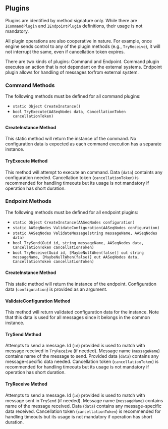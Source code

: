 ## Plugins

Plugins are identified by method signature only.
While there are `ICommandPlugin` and `IEndpointPlugin` definitions, their usage is not mandatory.

All plugin operations are also cooperative in nature.
For example, once engine sends control to any of the plugin methods (e.g., `TryReceive`), it will not interrupt the same, even if cancellation token expires.

There are two kinds of plugins: Command and Endpoint.
Command plugin executes an action that is not dependant on the external systems.
Endpoint plugin allows for handling of messages to/from external system.


### Command Methods

The following methods must be defined for all command plugins:
* `static Object CreateInstance()`
* `bool TryExecute(AASeqNodes data, CancellationToken cancellationToken)`


#### CreateInstance Method

This static method will return the instance of the command.
No configuration data is expected as each command execution has a separate instance.


#### TryExecute Method

This method will attempt to execute an command.
Data (`data`) containts any configuration needed.
Cancellation token (`cancellationToken`) is recommended for handling timeouts but its usage is not mandatory if operation has short duration.


### Endpoint Methods

The following methods must be defined for all endpoint plugins:
* `static Object CreateInstance(AASeqNodes configuration)`
* `static AASeqNodes ValidateConfiguration(AASeqNodes configuration)`
* `static AASeqNodes ValidateMessage(string messageName, AASeqNodes data)`
* `bool TrySend(Guid id, string messageName, AASeqNodes data, CancellationToken cancellationToken)`
* `bool TryReceive(Guid id, [MaybeNullWhen(false)] out string messageName, [MaybeNullWhen(false)] out AASeqNodes data, CancellationToken cancellationToken)`


#### CreateInstance Method

This static method will return the instance of the endpoint.
Configuration data (`configuration`) is provided as an argument.


#### ValidateConfiguration Method

This method will return validated configuration data for the instance.
Note that this data is used for all messages since it belongs in the common instance.


#### TrySend Method

Attempts to send a message.
Id (`id`) provided is used to match with message received in `TryReceive` (if needed).
Message name (`messageName`) contains name of the message to send.
Provided data (`data`) contains any message-specific data needed.
Cancellation token (`cancellationToken`) is recommended for handling timeouts but its usage is not mandatory if operation has short duration.


#### TryReceive Method

Attempts to send a message.
Id (`id`) provided is used to match with message sent in `TrySend` (if needed).
Message name (`messageName`) contains name of the message received.
Data (`data`) contains any message-specific data received.
Cancellation token (`cancellationToken`) is recommended for handling timeouts but its usage is not mandatory if operation has short duration.
